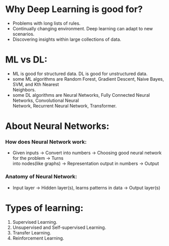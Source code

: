 # Why Deep Learning is good for?
- Problems with long lists of rules.
- Continually changing environment. Deep learning can adapt to new scenarios.
- Discovering insights within large collections of data.

# ML vs DL:
- ML is good for structured data. DL is good for unstructured data.
- some ML algorithms are Random Forest, Gradient Descent, Naive Bayes, SVM, and Kth Nearest        
  Neighbors.
- some DL algorithms are Neural Networks, Fully Connected Neural Networks, Convolutional Neural  
  Network, Recurrent Neural Network, Transformer.

# About Neural Networks:
### How does Neural Network work:
- Given inputs -> Convert into numbers -> Choosing good neural network for the problem -> Turns   
  into nodes(like graphs) -> Representation output in numbers -> Output
### Anatomy of Neural Network:
- Input layer -> Hidden layer(s), learns patterns in data -> Output layer(s)

# Types of learning:
1. Supervised Learning.
2. Unsupervised and Self-supervised Learning.
3. Transfer Learning.
4. Reinforcement Learning.
